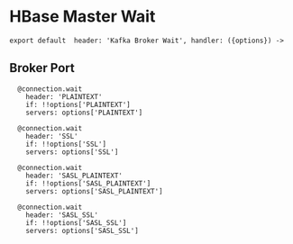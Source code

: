 
# HBase Master Wait

    export default  header: 'Kafka Broker Wait', handler: ({options}) ->

## Broker Port

      @connection.wait
        header: 'PLAINTEXT'
        if: !!options['PLAINTEXT']
        servers: options['PLAINTEXT']
        
      @connection.wait
        header: 'SSL'
        if: !!options['SSL']
        servers: options['SSL']

      @connection.wait
        header: 'SASL_PLAINTEXT'
        if: !!options['SASL_PLAINTEXT']
        servers: options['SASL_PLAINTEXT']
              
      @connection.wait
        header: 'SASL_SSL'
        if: !!options['SASL_SSL']
        servers: options['SASL_SSL']
